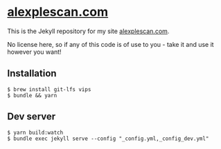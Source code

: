 # [alexplescan.com](https://alexplescan.com)

This is the Jekyll repository for my site [alexplescan.com](https://alexplescan.com).

No license here, so if any of this code is of use to you - take it and use it however you want!

## Installation

```
$ brew install git-lfs vips
$ bundle && yarn
```

## Dev server

```
$ yarn build:watch
$ bundle exec jekyll serve --config "_config.yml,_config_dev.yml"
```

